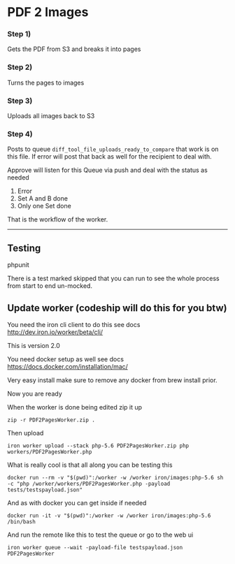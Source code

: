 # PDF 2 Images

### Step 1)

Gets the PDF from S3 and breaks it into pages

### Step 2)

Turns the pages to images

### Step 3)

Uploads all images back to S3

### Step 4)

Posts to queue `diff_tool_file_uploads_ready_to_compare` that work is on this file. If error will post that back as well for the recipient to deal with.

Approve will listen for this Queue via push and deal with the status as needed

  1) Error
  2) Set A and B done
  3) Only one Set done



That is the workflow of the worker.

---


## Testing

phpunit

There is a test marked skipped that you can run to see the whole process from start to end un-mocked.



## Update worker (codeship will do this for you btw)

You need the iron cli client to do this see docs http://dev.iron.io/worker/beta/cli/

This is version 2.0

You need docker setup as well see docs https://docs.docker.com/installation/mac/

Very easy install make sure to remove any docker from brew install prior.

Now you are ready

When the worker is done being edited zip it up

~~~
zip -r PDF2PagesWorker.zip .
~~~

Then upload

~~~
iron worker upload --stack php-5.6 PDF2PagesWorker.zip php workers/PDF2PagesWorker.php
~~~

What is really cool is that all along you can be testing this

~~~
docker run --rm -v "$(pwd)":/worker -w /worker iron/images:php-5.6 sh -c "php /worker/workers/PDF2PagesWorker.php -payload tests/testspayload.json"
~~~

And as with docker you can get inside if needed

~~~
docker run -it -v "$(pwd)":/worker -w /worker iron/images:php-5.6 /bin/bash
~~~

And run the remote like this to test the queue or go to the web ui

~~~
iron worker queue --wait -payload-file testspayload.json PDF2PagesWorker
~~~

